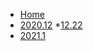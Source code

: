 <!-- docs/_sidebar.md -->

* [Home](/README.md)
* [2020.12](/2020.12/)
  *[12.22](/2020.12/22.md)
* [2021.1](/2021.1/)
